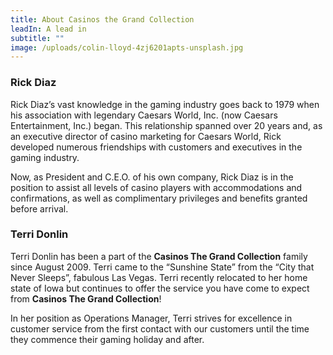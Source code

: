 ```yaml
---
title: About Casinos the Grand Collection
leadIn: A lead in
subtitle: ""
image: /uploads/colin-lloyd-4zj6201apts-unsplash.jpg
---
```

### Rick Diaz

Rick Diaz’s vast knowledge in the gaming industry goes back to 1979 when his association with legendary Caesars World, Inc. (now Caesars Entertainment, Inc.) began. This relationship spanned over 20 years and, as an executive director of casino marketing for Caesars World, Rick developed numerous friendships with customers and executives in the gaming industry.

Now, as President and C.E.O. of his own company, Rick Diaz is in the position to assist all levels of casino players with accommodations and confirmations, as well as complimentary privileges and benefits granted before arrival. 

### Terri Donlin

Terri Donlin has been a part of the **Casinos The Grand Collection** family since August 2009. Terri came to the “Sunshine State” from the “City that Never Sleeps”, fabulous Las Vegas. Terri recently relocated to her home state of Iowa  but continues to offer the service you have come to expect from **Casinos The Grand Collection**! 

In her position as Operations Manager, Terri strives for excellence in customer service from the first contact with our customers until the time they commence their gaming holiday and after.